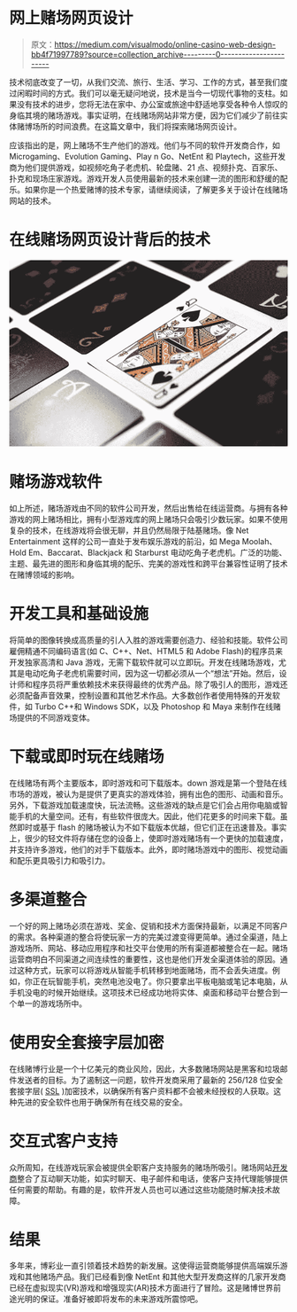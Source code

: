 # 网上赌场网页设计

> 原文：<https://medium.com/visualmodo/online-casino-web-design-bb4f71997789?source=collection_archive---------0----------------------->

技术彻底改变了一切，从我们交流、旅行、生活、学习、工作的方式，甚至我们度过闲暇时间的方式。我们可以毫无疑问地说，技术是当今一切现代事物的支柱。如果没有技术的进步，您将无法在家中、办公室或旅途中舒适地享受各种令人惊叹的身临其境的赌场游戏。事实证明，在线赌场网站非常方便，因为它们减少了前往实体赌博场所的时间浪费。在这篇文章中，我们将探索赌场网页设计。

应该指出的是，网上赌场不生产他们的游戏。他们与不同的软件开发商合作，如 Microgaming、Evolution Gaming、Play n Go、NetEnt 和 Playtech，这些开发商为他们提供游戏，如视频吃角子老虎机、轮盘赌、21 点、视频扑克、百家乐、扑克和现场庄家游戏。游戏开发人员使用最新的技术来创建一流的图形和舒缓的配乐。如果你是一个热爱赌博的技术专家，请继续阅读，了解更多关于设计在线赌场网站的技术。

# 在线赌场网页设计背后的技术

![](img/0631526cbcbe3327e69d32fef67705d6.png)

# 赌场游戏软件

如上所述，赌场游戏由不同的软件公司开发，然后出售给在线运营商。与拥有各种游戏的网上赌场相比，拥有小型游戏库的网上赌场只会吸引少数玩家。如果不使用复杂的技术，在线游戏将会很无聊，并且仍然局限于陆基赌场。像 Net Entertainment 这样的公司一直处于发布娱乐游戏的前沿，如 Mega Moolah、Hold Em、Baccarat、Blackjack 和 Starburst 电动吃角子老虎机。广泛的功能、主题、最先进的图形和身临其境的配乐、完美的游戏性和跨平台兼容性证明了技术在赌博领域的影响。

# 开发工具和基础设施

将简单的图像转换成高质量的引人入胜的游戏需要创造力、经验和技能。软件公司雇佣精通不同编码语言(如 C、C++、Net、HTML5 和 Adobe Flash)的程序员来开发独家高清和 Java 游戏，无需下载软件就可以立即玩。开发在线赌场游戏，尤其是电动吃角子老虎机需要时间，因为这一切都必须从一个“想法”开始。然后，设计师和程序员将严重依赖技术来获得最终的优秀产品。除了吸引人的图形，游戏还必须配备声音效果，控制设置和其他艺术作品。大多数创作者使用特殊的开发软件，如 Turbo C++和 Windows SDK，以及 Photoshop 和 Maya 来制作在线赌场提供的不同游戏变体。

# 下载或即时玩在线赌场

在线赌场有两个主要版本，即时游戏和可下载版本。down 游戏是第一个登陆在线市场的游戏，被认为是提供了更真实的游戏体验，拥有出色的图形、动画和音乐。另外，下载游戏加载速度快，玩法流畅。这些游戏的缺点是它们会占用你电脑或智能手机的大量空间。还有，有些软件很庞大。因此，他们花更多的时间来下载。虽然即时或基于 flash 的赌场被认为不如下载版本优越，但它们正在迅速普及。事实上，很少的轻文件将存储在您的设备上，使即时游戏赌场有一个更快的加载速度，并支持许多游戏，他们的对手下载版本。此外，即时赌场游戏中的图形、视觉动画和配乐更具吸引力和吸引力。

# 多渠道整合

一个好的网上赌场必须在游戏、奖金、促销和技术方面保持最新，以满足不同客户的需求。各种渠道的整合将使玩家一方的完美过渡变得更简单。通过全渠道，陆上游戏场所、网站、移动应用程序和社交平台使用的所有渠道都被整合在一起。赌场运营商明白不同渠道之间连续性的重要性，这也是他们开发全渠道体验的原因。通过这种方式，玩家可以将游戏从智能手机转移到地面赌场，而不会丢失进度。例如，你正在玩智能手机，突然电池没电了。你只要拿出平板电脑或笔记本电脑，从手机没电的时候开始继续。这项技术已经成功地将实体、桌面和移动平台整合到一个单一的游戏场所中。

# 使用安全套接字层加密

在线赌博行业是一个十亿美元的商业风险，因此，大多数赌场网站是黑客和垃圾邮件发送者的目标。为了遏制这一问题，软件开发商采用了最新的 256/128 位安全套接字层( [SSL](https://visualmodo.com/https-make-site-secure/) )加密技术，以确保所有客户资料都不会被未经授权的人获取。这种先进的安全软件也用于确保所有在线交易的安全。

# 交互式客户支持

众所周知，在线游戏玩家会被提供全职客户支持服务的赌场所吸引。赌场网站[开发商](https://awards.visualmodo.com/)整合了互动聊天功能，如实时聊天、电子邮件和电话，使客户支持代理能够提供任何需要的帮助。有趣的是，软件开发人员也可以通过这些功能随时解决技术故障。

# 结果

多年来，博彩业一直引领着技术趋势的新发展。这使得运营商能够提供高端娱乐游戏和其他赌场产品。我们已经看到像 NetEnt 和其他大型开发商这样的几家开发商已经在虚拟现实(VR)游戏和增强现实(AR)技术方面进行了冒险。这是赌博世界前途光明的保证。准备好被即将发布的未来游戏所震惊吧。